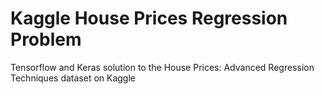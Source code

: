 # Kaggle House Prices Regression Problem
Tensorflow and Keras solution to the House Prices: Advanced Regression Techniques dataset on Kaggle
